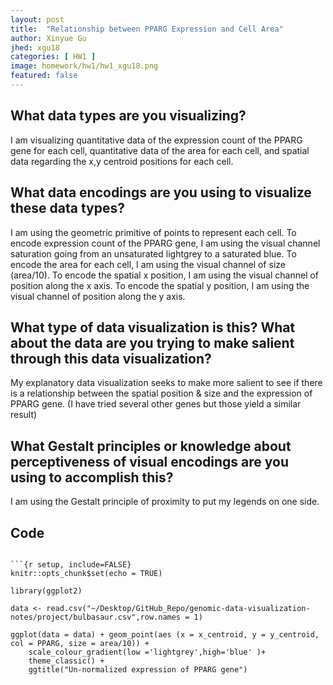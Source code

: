 ```yaml
---
layout: post
title:  "Relationship between PPARG Expression and Cell Area"
author: Xinyue Gu
jhed: xgu18
categories: [ HW1 ]
image: homework/hw1/hw1_xgu18.png
featured: false
---
```


## What data types are you visualizing?
I am visualizing quantitative data of the expression count of the PPARG gene for each cell, quantitative data of the area for each cell, and spatial data regarding the x,y centroid positions for each cell.

## What data encodings are you using to visualize these data types?
I am using the geometric primitive of points to represent each cell. 
To encode expression count of the PPARG gene, I am using the visual channel saturation going from an unsaturated lightgrey to a saturated blue.
To encode the area for each cell, I am using the visual channel of size (area/10). 
To encode the spatial x position, I am using the visual channel of position along the x axis. 
To encode the spatial y position, I am using the visual channel of position along the y axis. 

## What type of data visualization is this? What about the data are you trying to make salient through this data visualization? 
My explanatory data visualization seeks to make more salient to see if there is a relationship between the spatial position & size and the expression of PPARG gene. (I have tried several other genes but those yield a similar result)

## What Gestalt principles or knowledge about perceptiveness of visual encodings are you using to accomplish this?
I am using the Gestalt principle of proximity to put my legends on one side. 

## Code

```{r}

```{r setup, include=FALSE}
knitr::opts_chunk$set(echo = TRUE)

library(ggplot2)

data <- read.csv("~/Desktop/GitHub_Repo/genomic-data-visualization-notes/project/bulbasaur.csv",row.names = 1)
```


```{r plotting }
ggplot(data = data) + geom_point(aes (x = x_centroid, y = y_centroid, col = PPARG, size = area/10)) + 
    scale_colour_gradient(low ='lightgrey',high='blue' )+ 
    theme_classic() + 
    ggtitle("Un-normalized expression of PPARG gene")

```
```

